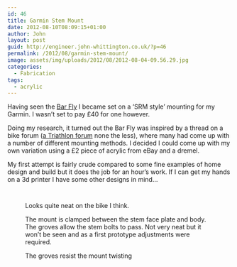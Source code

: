 ```yaml
---
id: 46
title: Garmin Stem Mount
date: 2012-08-10T08:09:15+01:00
author: John
layout: post
guid: http://engineer.john-whittington.co.uk/?p=46
permalink: /2012/08/garmin-stem-mount/
image: assets/img/uploads/2012/08/2012-08-04-09.56.29.jpg
categories:
  - Fabrication
tags:
  - acrylic
---
```

Having seen the [Bar Fly](http://road.cc/content/news/59922-above-category-bike-shops-bar-fly-computer-mount-now-available-uk) I became set on a &#8216;SRM style&#8217; mounting for my Garmin. I wasn&#8217;t set to pay £40 for one however.

Doing my research, it turned out the Bar Fly was inspired by a thread on a bike forum ([a Triathlon forum](http://forum.slowtwitch.com/forum/Slowtwitch_Forums_C1/Triathlon_Forum_F1/Garmin_500_custom_mount_P3690537/) none the less), where many had come up with a number of different mounting methods. I decided I could come up with my own variation using a £2 piece of acrylic from eBay and a dremel.

My first attempt is fairly crude compared to some fine examples of home design and build but it does the job for an hour&#8217;s work. If I can get my hands on a 3d printer I have some other designs in mind&#8230;

<figure class='gallery-item'> 
<img src="/assets/img/uploads/2012/08/2012-08-04-09.56.29.jpg" class="attachment-thumbnail size-thumbnail" alt="" loading="lazy" />
</figure><figure class='gallery-item'> 

<img src="/assets/img/uploads/2012/08/2012-08-04-10.28.41.jpg" class="attachment-thumbnail size-thumbnail" alt="" loading="lazy" />
</figure><figure class='gallery-item'> 

<img src="/assets/img/uploads/2012/08/2012-08-04-10.28.16.jpg" class="attachment-thumbnail size-thumbnail" alt="" loading="lazy" aria-describedby="gallery-1-49" />
<figcaption class='wp-caption-text gallery-caption' id='gallery-1-49'> Looks quite neat on the bike I think. </figcaption></figure><figure class='gallery-item'> 

<img src="/assets/img/uploads/2012/08/2012-08-04-10.26.20.jpg" class="attachment-thumbnail size-thumbnail" alt="" loading="lazy" aria-describedby="gallery-1-48" />
<figcaption class='wp-caption-text gallery-caption' id='gallery-1-48'> The mount is clamped between the stem face plate and body. The groves allow the stem bolts to pass. Not very neat but it won&#8217;t be seen and as a first prototype adjustments were required. </figcaption></figure><figure class='gallery-item'> 

<img src="/assets/img/uploads/2012/08/2012-08-04-10.25.59.jpg" class="attachment-thumbnail size-thumbnail" alt="" loading="lazy" aria-describedby="gallery-1-47" />
<figcaption class='wp-caption-text gallery-caption' id='gallery-1-47'> The groves resist the mount twisting </figcaption></figure>
